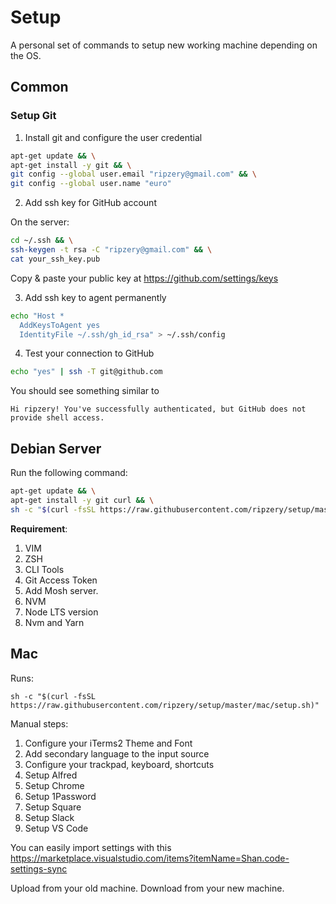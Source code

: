# Setup

A personal set of commands to setup new working machine depending on the OS.

## Common

### Setup Git

1. Install git and configure the user credential

```bash
apt-get update && \
apt-get install -y git && \
git config --global user.email "ripzery@gmail.com" && \
git config --global user.name "euro"
```

2. Add ssh key for GitHub account

On the server:

```bash
cd ~/.ssh && \
ssh-keygen -t rsa -C "ripzery@gmail.com" && \
cat your_ssh_key.pub
```
Copy & paste your public key at https://github.com/settings/keys

3. Add ssh key to agent permanently

```bash
echo "Host *
  AddKeysToAgent yes
  IdentityFile ~/.ssh/gh_id_rsa" > ~/.ssh/config
```

4. Test your connection to GitHub

```bash
echo "yes" | ssh -T git@github.com
```

You should see something similar to

```
Hi ripzery! You've successfully authenticated, but GitHub does not provide shell access.
```

## Debian Server

Run the following command:

```bash
apt-get update && \
apt-get install -y git curl && \
sh -c "$(curl -fsSL https://raw.githubusercontent.com/ripzery/setup/master/debian/setup.sh)"
```

**Requirement**:

1. VIM
2. ZSH
3. CLI Tools
4. Git Access Token
5. Add Mosh server. 
6. NVM
7. Node LTS version
8. Nvm and Yarn

## Mac

Runs:

`sh -c "$(curl -fsSL https://raw.githubusercontent.com/ripzery/setup/master/mac/setup.sh)"`

Manual steps:

1. Configure your iTerms2 Theme and Font
2. Add secondary language to the input source
3. Configure your trackpad, keyboard, shortcuts
4. Setup Alfred
5. Setup Chrome
6. Setup 1Password
7. Setup Square 
8. Setup Slack
9. Setup VS Code

You can easily import settings with this https://marketplace.visualstudio.com/items?itemName=Shan.code-settings-sync

Upload from your old machine. Download from your new machine.

